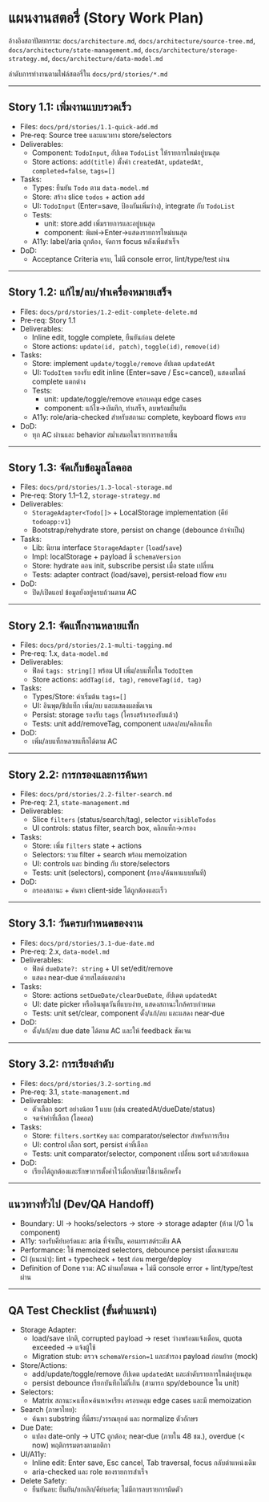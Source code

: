 # แผนงานสตอรี่ (Story Work Plan)

อ้างอิงสถาปัตยกรรม: `docs/architecture.md`, `docs/architecture/source-tree.md`, `docs/architecture/state-management.md`, `docs/architecture/storage-strategy.md`, `docs/architecture/data-model.md`

ลำดับการทำงานตามไฟล์สตอรี่ใน `docs/prd/stories/*.md`

---

## Story 1.1: เพิ่มงานแบบรวดเร็ว
- Files: `docs/prd/stories/1.1-quick-add.md`
- Pre‑req: Source tree และแนวทาง store/selectors
- Deliverables:
  - Component: `TodoInput`, อัปเดต `TodoList` ให้รายการใหม่อยู่บนสุด
  - Store actions: `add(title)` ตั้งค่า `createdAt`, `updatedAt`, `completed=false`, `tags=[]`
- Tasks:
  - Types: ยืนยัน `Todo` ตาม `data-model.md`
  - Store: สร้าง slice `todos` + action `add`
  - UI: `TodoInput` (Enter=save, ป้องกันเพิ่มว่าง), integrate กับ `TodoList`
  - Tests:
    - unit: store.add เพิ่มรายการและอยู่บนสุด
    - component: พิมพ์→Enter→แสดงรายการใหม่บนสุด
  - A11y: label/aria ถูกต้อง, จัดการ focus หลังเพิ่มสำเร็จ
- DoD:
  - Acceptance Criteria ครบ, ไม่มี console error, lint/type/test ผ่าน

---

## Story 1.2: แก้ไข/ลบ/ทำเครื่องหมายเสร็จ
- Files: `docs/prd/stories/1.2-edit-complete-delete.md`
- Pre‑req: Story 1.1
- Deliverables:
  - Inline edit, toggle complete, ยืนยันก่อน delete
  - Store actions: `update(id, patch)`, `toggle(id)`, `remove(id)`
- Tasks:
  - Store: implement `update/toggle/remove` อัปเดต `updatedAt`
  - UI: `TodoItem` รองรับ edit inline (Enter=save / Esc=cancel), แสดงสไตล์ complete แตกต่าง
  - Tests:
    - unit: update/toggle/remove ครอบคลุม edge cases
    - component: แก้ไข→บันทึก, ทำเสร็จ, ลบพร้อมยืนยัน
  - A11y: role/aria-checked สำหรับสถานะ complete, keyboard flows ครบ
- DoD:
  - ทุก AC ผ่านและ behavior สม่ำเสมอในรายการหลายชิ้น

---

## Story 1.3: จัดเก็บข้อมูลโลคอล
- Files: `docs/prd/stories/1.3-local-storage.md`
- Pre‑req: Story 1.1–1.2, `storage-strategy.md`
- Deliverables:
  - `StorageAdapter<Todo[]>` + LocalStorage implementation (คีย์ `todoapp:v1`)
  - Bootstrap/rehydrate store, persist on change (debounce ถ้าจำเป็น)
- Tasks:
  - Lib: นิยาม interface `StorageAdapter` (`load`/`save`)
  - Impl: localStorage + payload มี `schemaVersion`
  - Store: hydrate ตอน init, subscribe persist เมื่อ state เปลี่ยน
  - Tests: adapter contract (load/save), persist‑reload flow ครบ
- DoD:
  - ปิด/เปิดแอป ข้อมูลยังอยู่ครบถ้วนตาม AC

---

## Story 2.1: จัดแท็กงานหลายแท็ก
- Files: `docs/prd/stories/2.1-multi-tagging.md`
- Pre‑req: 1.x, `data-model.md`
- Deliverables:
  - ฟิลด์ `tags: string[]` พร้อม UI เพิ่ม/ลบแท็กใน `TodoItem`
  - Store actions: `addTag(id, tag)`, `removeTag(id, tag)`
- Tasks:
  - Types/Store: ค่าเริ่มต้น `tags=[]`
  - UI: อินพุต/ชิปแท็ก เพิ่ม/ลบ และแสดงผลชัดเจน
  - Persist: storage รองรับ `tags` (โครงสร้างรองรับแล้ว)
  - Tests: unit add/removeTag, component แสดง/ลบ/คลิกแท็ก
- DoD:
  - เพิ่ม/ลบแท็กหลายแท็กได้ตาม AC

---

## Story 2.2: การกรองและการค้นหา
- Files: `docs/prd/stories/2.2-filter-search.md`
- Pre‑req: 2.1, `state-management.md`
- Deliverables:
  - Slice `filters` (status/search/tag), selector `visibleTodos`
  - UI controls: status filter, search box, คลิกแท็ก→กรอง
- Tasks:
  - Store: เพิ่ม `filters` state + actions
  - Selectors: รวม filter + search พร้อม memoization
  - UI: controls และ binding กับ store/selectors
  - Tests: unit (selectors), component (กรอง/ค้นหาแบบทันที)
- DoD:
  - กรองสถานะ + ค้นหา client‑side ได้ถูกต้องและเร็ว

---

## Story 3.1: วันครบกำหนดของงาน
- Files: `docs/prd/stories/3.1-due-date.md`
- Pre‑req: 2.x, `data-model.md`
- Deliverables:
  - ฟิลด์ `dueDate?: string` + UI set/edit/remove
  - แสดง near‑due ด้วยสไตล์แตกต่าง
- Tasks:
  - Store: actions `setDueDate/clearDueDate`, อัปเดต `updatedAt`
  - UI: date picker หรืออินพุตวันที่แบบง่าย, แสดงสถานะใกล้ครบกำหนด
  - Tests: unit set/clear, component ตั้ง/แก้/ลบ และแสดง near‑due
- DoD:
  - ตั้ง/แก้/ลบ due date ได้ตาม AC และให้ feedback ชัดเจน

---

## Story 3.2: การเรียงลำดับ
- Files: `docs/prd/stories/3.2-sorting.md`
- Pre‑req: 3.1, `state-management.md`
- Deliverables:
  - ตัวเลือก sort อย่างน้อย 1 แบบ (เช่น createdAt/dueDate/status)
  - จดจำค่าที่เลือก (โลคอล)
- Tasks:
  - Store: `filters.sortKey` และ comparator/selector สำหรับการเรียง
  - UI: control เลือก sort, persist ค่าที่เลือก
  - Tests: unit comparator/selector, component เปลี่ยน sort แล้วสะท้อนผล
- DoD:
  - เรียงได้ถูกต้องและรักษาการตั้งค่าไว้เมื่อกลับมาใช้งานอีกครั้ง

---

## แนวทางทั่วไป (Dev/QA Handoff)
- Boundary: UI → hooks/selectors → store → storage adapter (ห้าม I/O ใน component)
- A11y: รองรับคีย์บอร์ดและ aria ที่จำเป็น, คอนทราสต์ระดับ AA
- Performance: ใช้ memoized selectors, debounce persist เมื่อเหมาะสม
- CI (แนะนำ): lint + typecheck + test ก่อน merge/deploy
- Definition of Done รวม: AC ผ่านทั้งหมด + ไม่มี console error + lint/type/test ผ่าน

---

## QA Test Checklist (ขั้นต่ำแนะนำ)
- Storage Adapter:
  - load/save ปกติ, corrupted payload → reset ว่างพร้อมแจ้งเตือน, quota exceeded → แจ้งผู้ใช้
  - Migration stub: ตรวจ `schemaVersion=1` และสำรอง payload ก่อนย้าย (mock)
- Store/Actions:
  - add/update/toggle/remove อัปเดต `updatedAt` และลำดับรายการใหม่อยู่บนสุด
  - persist debounce เรียกบันทึกไม่ถี่เกิน (สามารถ spy/debounce ใน unit)
- Selectors:
  - Matrix สถานะ×แท็ก×ค้นหา×เรียง ครอบคลุม edge cases และมี memoization
- Search (ภาษาไทย):
  - ค้นหา substring ที่มีสระ/วรรณยุกต์ และ normalize ตัวอักษร
- Due Date:
  - แปลง date-only → UTC ถูกต้อง; near‑due (ภายใน 48 ชม.), overdue (< now) พฤติกรรมตรงตามกติกา
- UI/A11y:
  - Inline edit: Enter save, Esc cancel, Tab traversal, focus กลับตำแหน่งเดิม
  - aria-checked และ role ของรายการสำเร็จ
- Delete Safety:
  - ยืนยันลบ: ยืนยัน/ยกเลิก/คีย์บอร์ด; ไม่มีการลบรายการผิดตัว
